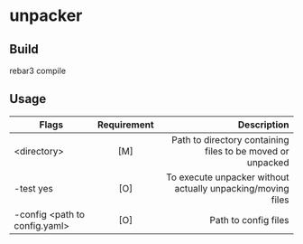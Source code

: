# unpacker

## Build
rebar3 compile

## Usage
| Flags        | Requirement     | Description  |
| ------------- |:-------------:| -----:|
|\<directory\>|[M]|Path to directory containing files to be moved or unpacked|
|-test yes|[O]|To execute unpacker without actually unpacking/moving files|
|-config \<path to config.yaml\>|[O]|Path to config files|
